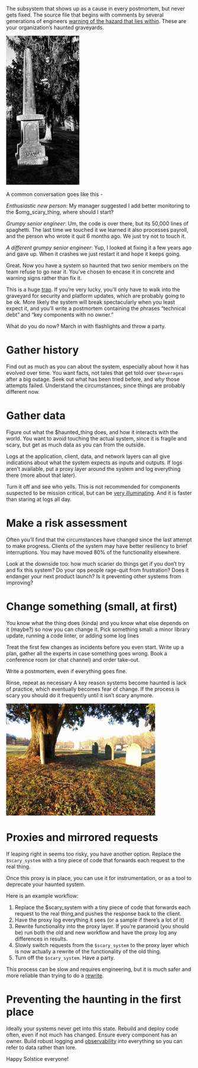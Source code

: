 
The subsystem that shows up as a cause in every postmortem, but never gets fixed. The source file that begins with 
comments by several generations of engineers [warning of the hazard  that lies within](https://www.osti.gov/scitech/biblio/6799619). These are your organization’s haunted graveyards.

![haunted graveyard](./dark-graveyard-small.jpg)

A common conversation goes like this -

*Enthusiastic new person*: My manager suggested I add better monitoring to the $omg_scary_thing, where should I start?

*Grumpy senior engineer*: Um, the code is over there, but its 50,000 lines of spaghetti. The last time we touched it we learned it also processes payroll, and the person who wrote it quit 6 months ago. We just try not to touch it.

*A different grumpy senior engineer*: Yup, I looked at fixing it a few years ago and gave up. When it crashes we just restart it and hope it keeps going.

Great. Now you have a system so haunted that two senior members on the team refuse to go near it. You’ve chosen to encase it in concrete and warning signs rather than fix it.

This is a huge [trap](https://www.usenix.org/conference/srecon17americas/program/presentation/reilly). If you’re very lucky, you’ll only have to walk into the graveyard for security and platform updates, which are probably <crosses fingers> going to be ok. More likely the system will break spectacularly when you least expect it, and you’ll write a postmortem containing the phrases “technical debt” and “key components with no owner.”

What do you do now? March in with flashlights and throw a party.

# Gather history
Find out as much as you can about the system, especially about how it has evolved over time. You want facts, 
not tales that get told over `$beverages` after a big outage. Seek out what has been tried before, and *why* those attempts failed. Understand the circumstances, since things are probably different now.

# Gather data
Figure out what the $haunted_thing does, and how it interacts with the world. You want to avoid touching the actual system, since it is fragile and scary, but get as much data as you can from the outside. 

Logs at the application, client, data, and network layers can all give indications about what the system expects as inputs and outputs. If logs aren’t available, put a proxy layer around the system and log everything there (more about that later).

Turn it off and see who yells. This is not recommended for components suspected to be mission critical, but can be 
[very illuminating](https://landing.google.com/sre/book/chapters/service-level-objectives.html#xref_risk-management_global-chubby-planned-outage). And it is faster than staring at logs all day.

# Make a risk assessment
Often you’ll find that the circumstances have changed since the last attempt to make progress. Clients of the system may have better resiliency to brief interruptions. You may have moved 80% of the functionality elsewhere.

Look at the downside too: how much scarier do things get if you don’t try and fix this system? Do your ops people rage-quit from frustration? Does it endanger your next product launch? Is it preventing other systems from improving?


# Change something (small, at first)
You know what the thing does (kinda) and you know what else depends on it (maybe?) so now you can change it. Pick something small: a minor library update, running a code linter, or adding some log lines

Treat the first few changes as incidents before you even start. Write up a plan, gather all the experts in case something goes wrong. Book a conference room (or chat channel) and order take-out.

Write a postmortem, even if everything goes fine.

Rinse, repeat as necessary
A key reason systems become haunted is lack of practice, which eventually becomes fear of change. 
If the process is scary you should do it frequently until it isn’t scary anymore.

![sunny graveyard](./light-graveyard-small.jpg)

# Proxies and mirrored requests
If leaping right in seems too risky, you have another option. Replace the `$scary_system` with a tiny piece of code that forwards each request to the real thing.

Once this proxy is in place, you can use it for instrumentation, or as a tool to deprecate your haunted system.

Here is an example workflow:
1. Replace the $scary_system with a tiny piece of code that forwards each request to the real thing,and pushes the response back to the client. 
1. Have the proxy log everything it sees (or a sample if there’s a lot of it)
1. Rewrite functionality into the proxy layer. If you’re paranoid (you should be) run both the old and new workflow and have the proxy log any differences in results.
1. Slowly switch requests from the `$scary_system` to the proxy layer which is now actually a rewrite of the functionality of the old thing.
1. Turn off the `$scary_system`. Have a party.

This process can be slow and requires engineering, but it is much safer and more reliable than trying to do a 
[rewrite](https://everythingsysadmin.com/2016/03/wasting-one-million-dollars.html).


# Preventing the haunting in the first place
Ideally your systems never get into this state. Rebuild and deploy code often, even if not much has changed. 
Ensure every component has an owner. Build robust logging and [observability](https://honeycomb.io/blog/2017/11/best-practices-for-observability/)
into everything so you can refer to data rather than lore.

Happy Solstice everyone!

